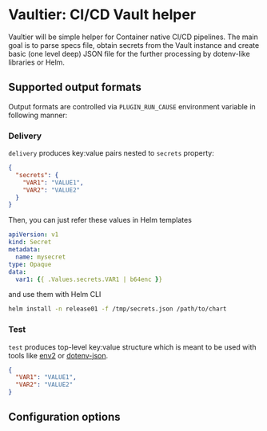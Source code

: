 # Vaultier: CI/CD Vault helper

Vaultier will be simple helper for Container native CI/CD pipelines. 
The main goal is to parse specs file, obtain secrets from the Vault 
instance and create basic (one level deep) JSON file for the further 
processing by dotenv-like libraries or Helm.

## Supported output formats

Output formats are controlled via `PLUGIN_RUN_CAUSE` environment variable 
in following manner:

### Delivery

`delivery` produces key:value pairs nested to `secrets` property:

```json
{
  "secrets": {
    "VAR1": "VALUE1",
    "VAR2": "VALUE2"
  }
}
```

Then, you can just refer these values in Helm templates

```yaml
apiVersion: v1
kind: Secret
metadata:
  name: mysecret
type: Opaque
data:
  var1: {{ .Values.secrets.VAR1 | b64enc }}
```

and use them with Helm CLI

```bash
helm install -n release01 -f /tmp/secrets.json /path/to/chart
```

### Test

`test` produces top-level key:value structure which is meant to be 
used with tools like [env2](https://www.npmjs.com/package/env2) or 
[dotenv-json](https://www.npmjs.com/package/dotenv-json).

```json
{
  "VAR1": "VALUE1",
  "VAR2": "VALUE2"
}
```

## Configuration options